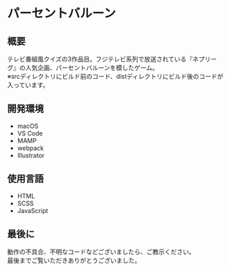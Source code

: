 # パーセントバルーン

## 概要
テレビ番組風クイズの3作品目。フジテレビ系列で放送されている『ネプリーグ』の人気企画、パーセントバルーンを模したゲーム。<br>
※srcディレクトリにビルド前のコード、distディレクトリにビルド後のコードが入っています。

## 開発環境
- macOS
- VS Code
- MAMP
- webpack
- Illustrator

## 使用言語
- HTML
- SCSS
- JavaScript

## 最後に
動作の不具合、不明なコードなどございましたら、ご教示ください。<br>
最後までご覧いただきありがとうございました。